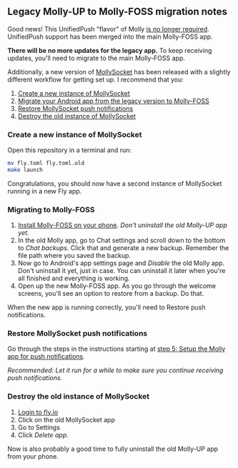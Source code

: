 ## Legacy Molly-UP to Molly-FOSS migration notes

Good news! This UnifiedPush "flavor" of Molly [is no longer required](https://github.com/mollyim/mollyim-android-unifiedpush/releases/tag/v7.23.1-1.up1).
UnifiedPush support has been merged into the main Molly-FOSS app.

**There will be no more updates for the legacy app.** To keep receiving updates, you'll need to
migrate to the main Molly-FOSS app.

Additionally, a new version of [MollySocket](https://github.com/mollyim/mollysocket) has been
released with a slightly different workflow for getting set up. I recommend that you:

1. [Create a new instance of MollySocket](#create-a-new-instance-of-mollysocket)
2. [Migrate your Android app from the legacy version to Molly-FOSS](#migrating-to-molly-foss)
3. [Restore MollySocket push notifications](#restore-mollysocket-push-notifications)
3. [Destroy the old instance of MollySocket](#destroy-the-old-instance-of-mollysocket)

### Create a new instance of MollySocket

Open this repository in a terminal and run:

```bash
mv fly.toml fly.toml.old
make launch
```

Congratulations, you should now have a second instance of MollySocket running in a new Fly app.

### Migrating to Molly-FOSS

1. [Install Molly-FOSS on your phone](https://molly.im/download/fdroid/). _Don't uninstall the old
   Molly-UP app yet._
2. In the old Molly app, go to Chat settings and scroll down to the bottom to _Chat backups_. Click
   that and generate a new backup. Remember the file path where you saved the backup.
3. Now go to Android's app settings page and _Disable_ the old Molly app. Don't uninstall it yet,
   just in case. You can uninstall it later when you're all finished and everything is working.
4. Open up the new Molly-FOSS app. As you go through the welcome screens, you'll see an option to
   restore from a backup. Do that.

When the new app is running correctly, you'll need to Restore push notifications.

### Restore MollySocket push notifications

Go through the steps in the instructions starting at
[step 5: Setup the Molly app for push notifications](HOWTO.md#setup-the-molly-app-for-push-notifications).

_Recommended: Let it run for a while to make sure you continue receiving push notifications._

### Destroy the old instance of MollySocket

1. [Login to fly.io](https://fly.io/app/sign-in)
2. Click on the old MollySocket app
3. Go to Settings
4. Click _Delete app_.

Now is also probably a good time to fully uninstall the old Molly-UP app from your phone.
